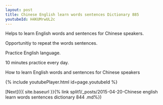 ```yaml
---
layout: post
title: Chinese English learn words sentences Dictionary 885 
youtubeId: H4KUMrwUL2c
---
```

 
 
Helps to learn English words and sentences for Chinese speakers.

Opportunitiy to repeat the words sentences. 

Practice English language. 
 
10 minutes practice every day. 
 
How to learn English words and sentences for Chinese speakers 
 
{% include youtubePlayer.html id=page.youtubeId %}
 
 
[Next]({{ site.baseurl }}{% link  split1/_posts/2015-04-20-Chinese english learn words sentences dictionary 844 .md%})
 
